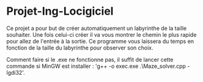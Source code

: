 # Projet-Ing-Locigiciel

Ce projet a pour but de créer automatiquement un labyrinthe de la taille souhaiter.
Une fois celui-ci créer il va vous montrer le chemin le plus rapide pour allez de l'entrée à la sortie.
Ce programme vous laissera du temps en fonction de la taille du labyrinthe pour observer son choix.


Comment faire si le .exe ne fonctionne pas, il suffit de lancer cette commande si MinGW est installer : 'g++ -o exec.exe .\Maze_solver.cpp -lgdi32'.
